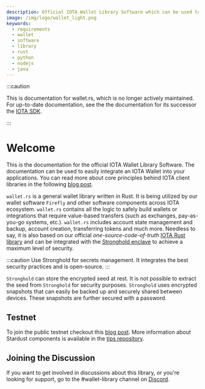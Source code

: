 ```yaml
---
description: Official IOTA Wallet Library Software which can be used to easily integrate an IOTA Wallet into your application
image: /img/logo/wallet_light.png
keywords:
  - requirements
  - wallet
  - software
  - library
  - rust
  - python
  - nodejs
  - java
---
```


:::caution

This is documentation for wallet.rs, which is no longer actively maintained.
For up-to-date documentation, see the the documentation for its successor the [IOTA SDK](/iota-sdk/welcome).

:::

# Welcome

This is the documentation for the official IOTA Wallet Library Software. The documentation can be used to easily integrate an IOTA Wallet into your applications. You can read more about core principles behind IOTA client libraries in the following [blog post](https://blog.iota.org/the-new-iota-client-libraries-harder-better-faster-stronger/).

`wallet.rs` is a general wallet library written in Rust. It is being utilized by our wallet software `Firefly` and other software components across IOTA ecosystem. `wallet.rs` contains all the logic to safely build wallets or integrations that require value-based transfers (such as exchanges, pay-as-you-go systems, etc.). `wallet.rs` includes account state management and backup, account creation, transferring tokens and much more. Needless to say, it is also based on our official _one-source-code-of-truth_ [IOTA Rust library](https://github.com/iotaledger/wallet.rs) and can be integrated with the [Stronghold enclave](https://blog.iota.org/iota-stronghold-6ce55d311d7c/) to achieve a maximum level of security.

:::caution
Use Stronghold for secrets management. It integrates the best security practices and is open-source.
:::

`Stronghold` can store the encrypted seed at rest. It is not possible to extract the seed from `Stronghold` for security purposes. `Stronghold` uses encrypted snapshots that can easily be backed up and securely shared between devices. These snapshots are further secured with a password.

## Testnet

To join the public testnet checkout this [blog post](https://blog.shimmer.network/shimmer-beta-network-is-live). More information about Stardust components is available in the [tips repository](https://github.com/iotaledger/tips/pulls).

## Joining the Discussion

If you want to get involved in discussions about this library, or you're looking for support, go to the #wallet-library channel on [Discord](https://discord.iota.org).
